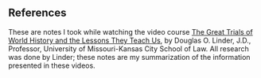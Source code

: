 ## References

These are notes I took while watching the video course [The Great Trials of World History and the Lessons They Teach Us](https://www.thegreatcourses.com/courses/the-great-trials-of-world-history-and-the-lessons-they-teach-us), by Douglas O. Linder, J.D., Professor, University of Missouri-Kansas City School of Law.  All research was done by Linder; these notes are my summarization of the information presented in these videos.

